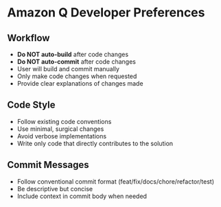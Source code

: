 # Amazon Q Developer Preferences

## Workflow

- **Do NOT auto-build** after code changes
- **Do NOT auto-commit** after code changes
- User will build and commit manually
- Only make code changes when requested
- Provide clear explanations of changes made

## Code Style

- Follow existing code conventions
- Use minimal, surgical changes
- Avoid verbose implementations
- Write only code that directly contributes to the solution

## Commit Messages

- Follow conventional commit format (feat/fix/docs/chore/refactor/test)
- Be descriptive but concise
- Include context in commit body when needed

